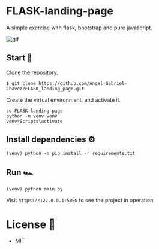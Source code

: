 # FLASK-landing-page

A simple exercise with flask, bootstrap and pure javascript.

![gif](https://user-images.githubusercontent.com/58778570/190927420-885443be-e1fe-4942-8892-69ba3b50e2c3.gif)

## Start 🏁
Clone the repository.
```
$ git clone https://github.com/Angel-Gabriel-Chavez/FLASK_landing_page.git
```
Create the virtual environment, and activate it.
```
cd FLASK-landing-page
python -m venv venv
venv\Scripts\activate
```

## Install dependencies ⚙️
```
(venv) python -m pip install -r requirements.txt
```

## Run 🏎️
```
(venv) python main.py
```
Visit `https://127.0.0.1:5000` to see the project in operation

# License 📝
- MIT
